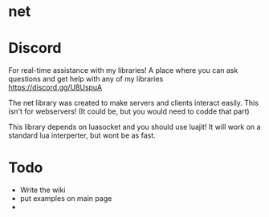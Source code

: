 # net

# Discord
For real-time assistance with my libraries! A place where you can ask questions and get help with any of my libraries</br>
https://discord.gg/U8UspuA</br>

The net library was created to make servers and clients interact easily. This isn't for webservers! (It could be, but you would need to codde that part)

This library depends on luasocket and you should use luajit! It will work on a standard lua interperter, but wont be as fast.

# Todo
- Write the wiki
- put examples on main page
- 
